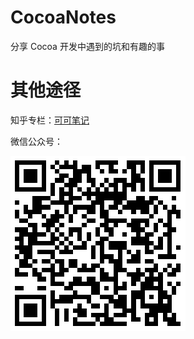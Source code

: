 # CocoaNotes
分享 Cocoa 开发中遇到的坑和有趣的事

# 其他途径
知乎专栏：[可可笔记](https://zhuanlan.zhihu.com/cocoanotes)

微信公众号：

![image](https://raw.githubusercontent.com/cyanzhong/CocoaNotes/master/mp.png)
